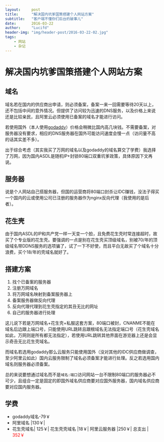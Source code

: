 ```yaml
---
layout:     post
title:      "解决国内坑爹国策搭建个人网站方案"
subtitle:   "客户端不懂你们后台的破事儿"
date:       2016-03-22
author:     "Lucifd"
header-img: "img/header-post/2016-03-22-02.jpg"
tags:
    - 网站
    - 杂记
---
```


# 解决国内坑爹国策搭建个人网站方案

## 域名
域名若在国内的供应商出申请，则必须备案，备案一来一回需要等待20天以上，还不包括中间的意外情况。但提供了访问较为迅速的DNS服务，以及价格上来说还是比较亲民，且阿里云必须使用已备案的域名才能进行访问。

若使用国外（本人使用[godaddy](godaddy.com)）价格会稍微比国内高几块钱。不需要备案，对服务器没有要求，相应的DNS服务器在国外可能访问速度会慢一点（访问量不高的话其实差不多）。

出于综合考虑（其实我买了万网的域名以及godaddy的域名算交了学费）我选择了万网，因为国内ASDL是随机IP+封锁80端口双重坑爹政策，具体原因下文再说。

## 服务器
说是个人网站自己搭服务器，但国的运营商将80端口封杀让IDC赚钱，没法子得买一个国内的云或使用公司已注册的服务器作为nginx反向代理（我使用的是后者）。

## 花生壳
由于国内ASDL的IP和共产党一样一天变一个脸，且免费花生壳时常连接超时，故买了个专业版的花生壳。要强调的一点是别在花生壳买顶级域名，别被70/年的顶级域名带DDNS服务的选项骗了，试了一下不好使，而且平白无故买了个域名十分浪费，买个18/年的壳域名就好了。

## 搭建方案

1. 找个已备案的服务器
2. 注册万网域名
3. 将万网域名映射到备案服务器上
4. 备案服务器做反向代理
5. 反向代理代理到花生壳指定的其丑无比的网址
6. 自己的服务器进行处理

这儿说下若是万网域名+花生壳+私服这套方案，80端口被封，CNANME不能在域名后边跟上端口号，只能使用URL跳转且跟根域名无法指定端口号（花生壳域名如此，万网则是所有都无法指定），若使用URL跳转其他界面在游览器上还是会显示奇丑无比花生壳域名。

而域名若选用godaddy那么云服务只能使用国外（没对其他的IDC供应商做调查，至少阿里云如此）国内云服务限制了域名必须备案才能进行处理。反之若选用国内域名则服务器必须备案。

总的来说要想通过域名而不是`域名:端口`访问网站一台不限制80端口的服务器必不可少，且组合一定是固定的即国外域名供应商要对应国外服务器，国内域名供应商要对应国内服务器。

## 学费
* godaddy域名-79￥
* 阿里域名 |130￥|
* 花生壳域名| 125￥|
花生壳壳域名 |18￥| 
阿里云服务器 |250￥|
总支出 | <font color='red'>352￥<font>